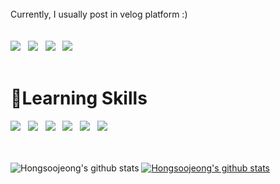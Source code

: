 
<br>
<div align="left">
Currently, I usually post in velog  platform :)<br><br><br>
 
<a href="https://dreamhack.io/users/14543/">
    <img 
        src="https://img.shields.io/static/v1?label=Profile&message=Dreamhack&color=9cf&link=https://www.notion.so/Records-about-me-9ee833cf6d9346fdbfa9ca9b7fca1731"/></a> &nbsp

        
<a href="https://www.notion.so/Records-about-me-9ee833cf6d9346fdbfa9ca9b7fca1731">
    <img 
        src="https://img.shields.io/static/v1?label=blog&message=Notion&color=9cf&link=https://www.notion.so/Records-about-me-9ee833cf6d9346fdbfa9ca9b7fca1731"/></a> &nbsp
    
<a href="https://source-coding.tistory.com/">
    <img 
        src="https://img.shields.io/static/v1?label=blog&message=TISTORY&color=9cf&link=https://source-coding.tistory.com/"/></a> &nbsp

<a href="https://velog.io/@my_youth99/series">
    <img 
        src="https://img.shields.io/static/v1?label=blog&message=velog&color=9cf&link=https://velog.io/@my_youth99/series"/></a> &nbsp
  
<br>
  
<br>
<div align="left">
<h1><b>💪Learning Skills</b></h1>
<img src="https://img.shields.io/badge/JavaScript-F7DF1E?style=flat-square&logo=JavaScript&logoColor=white"/></a> &nbsp
<img src="https://img.shields.io/badge/Java-FFBF00?style=flat-square&logo=Java&logoColor=white"/></a> &nbsp
<img src="https://img.shields.io/badge/Android-3DDC84?style=flat-square&logo=Android&logoColor=white"/></a> &nbsp
<img src="https://img.shields.io/badge/C-00599C?style=flat-square&logo=c%2B%2B&logoColor=white"/></a> &nbsp 
<img src="https://img.shields.io/badge/C++-01A9DB?style=flat-square&logo=c%2B%2B&logoColor=white"/></a> &nbsp 
<img src="https://img.shields.io/badge/-Python-000000?style=flat&logo=Python&logoColor=white"/></a> &nbsp 
</div>

<br>
<br>


![Hongsoojeong's github stats](https://github-readme-stats.vercel.app/api?username=Hongsoojeong&show_icons=true&theme=swift)
[![Hongsoojeong's github stats](https://github-readme-stats.vercel.app/api/top-langs/?username=Hongsoojeong&show_icons=true&hide_border=true&title_color=004386&icon_color=004386&layout=compact)](https://github.com/Hongsoojeong)

